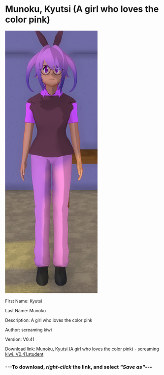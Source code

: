 # Munoku, Kyutsi (A girl who loves the color pink)

<img src = "https://raw.githubusercontent.com/Arbiter1223/Daigaku-Gurashi-Custom-Students/master/Students/Files/Munoku%2C%20Kyutsi%20(A%20girl%20who%20loves%20the%20color%20pink).png">

First Name: Kyutsi

Last Name: Munoku

Description: A girl who loves the color pink

Author: screaming kiwi

Version: V0.41

Download link: <a href="https://raw.githubusercontent.com/Arbiter1223/Daigaku-Gurashi-Custom-Students/master/Students/Files/Munoku%2C%20Kyutsi%20(A%20girl%20who%20loves%20the%20color%20pink)%20-%20screaming%20kiwi%2C%20V0.41.student">Munoku, Kyutsi (A girl who loves the color pink) - screaming kiwi, V0.41.student</a>

### ---**To download, _right-click_ the link, and select _"Save as"_**---
